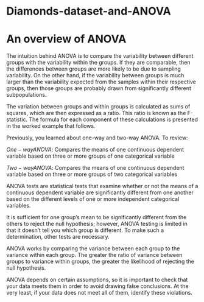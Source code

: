 # Diamonds-dataset-and-ANOVA

# An overview of ANOVA
The intuition behind ANOVA is to compare the variability between different groups with the variability within the groups. If they are comparable, then the differences between groups are more likely to be due to sampling variability. On the other hand, if the variability between groups is much larger than the variability expected from the samples within their respective groups, then those groups are probably drawn from significantly different subpopulations.

The variation between groups and within groups is calculated as sums of squares, which are then expressed as a ratio. This ratio is known as the F-statistic. The formula for each component of these calculations is presented in the worked example that follows.

Previously, you learned about one-way and two-way ANOVA. To review:

$One-way ANOVA$: Compares the means of one continuous dependent variable based on three or more groups of one categorical variable

$Two-way ANOVA$: Compares the means of one continuous dependent variable based on three or more groups of two categorical variables


ANOVA tests are statistical tests that examine whether or not the means of a continuous dependent variable are significantly different from one another based on the different levels of one or more independent categorical variables. 

It is sufficient for one group’s mean to be significantly different from the others to reject the null hypothesis; however, ANOVA testing is limited in that it doesn’t tell you which group is different. To make such a determination, other tests are necessary. 

ANOVA works by comparing the variance between each group to the variance within each group. The greater the ratio of variance between groups to variance within groups, the greater the likelihood of rejecting the null hypothesis.

ANOVA depends on certain assumptions, so it is important to check that your data meets them in order to avoid drawing false conclusions. At the very least, if your data does not meet all of them, identify these violations.
